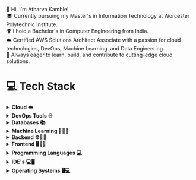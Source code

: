 
👋 Hi, I'm Atharva Kamble!<br/>
🎓 Currently pursuing my Master's in Information Technology at Worcester Polytechnic Institute.<br/>
🌍 I hold a Bachelor's in Computer Engineering from India.<br/>
☁️ Certified AWS Solutions Architect Associate with a passion for cloud technologies, DevOps, Machine Learning, and Data Engineering.<br/>
🚀 Always eager to learn, build, and contribute to cutting-edge cloud solutions.<br/>

# 💻 Tech Stack

<details>
  <summary><b>Cloud ☁️</b></summary>
  <p>
    <img src="https://skillicons.dev/icons?i=aws,gcp,azure" />
  </p>
</details>

<details>
  <summary><b>DevOps Tools ♾️</b></summary>
  <p>
    <img src="https://skillicons.dev/icons?i=linux,git,github,gitlab,bash" />
  </p>
</details>

<details>
  <summary><b>Databases 📚</b></summary>
  <p>
    <img src="https://skillicons.dev/icons?i=mysql,mongodb,dynamodb,postgres" />
  </p>
</details>

<details>
  <summary><b>Machine Learning 🤖🧠💪</b></summary>
  <p>
    <img src="https://cdn.jsdelivr.net/gh/devicons/devicon/icons/pandas/pandas-original.svg" alt="Pandas" width="50" height="50" style="padding-right: 10px;" />
    <img src="https://cdn.jsdelivr.net/gh/devicons/devicon/icons/numpy/numpy-original.svg" alt="NumPy" width="50" height="50" style="padding-right: 10px;" />
    <img src="https://upload.wikimedia.org/wikipedia/commons/8/84/Matplotlib_icon.svg" alt="Matplotlib" width="50" height="50" style="padding-right: 10px;" />
    <img src="https://skillicons.dev/icons?i=tensorflow" alt="TensorFlow" width="50" height="50" style="padding-right: 10px;" />
  </p>
</details>

<details>
  <summary><b>Backend ⚙️👨‍💻</b></summary>
  <p>
    <img src="https://skillicons.dev/icons?i=nodejs,npm" />
  </p>
</details>

<details>
  <summary><b>Frontend 🖥️👨‍💻</b></summary>
  <p>
    <img src="https://skillicons.dev/icons?i=html,css,js,bootstrap" />
  </p>
</details>

<details>
  <summary><b>Programming Languages </> 💻</b></summary>
  <p>
    <img src="https://skillicons.dev/icons?i=js,py,c,cpp" />
  </p>
</details>

<details>
  <summary><b>IDE's 💻🖥️</b></summary>
  <p>
    <img src="https://skillicons.dev/icons?i=vscode,anaconda" />
  </p>
</details>

<details>
  <summary><b>Operating Systems 🖥️💻</b></summary>
  <p>
    <img src="https://skillicons.dev/icons?i=linux,windows" />
  </p>
</details>
